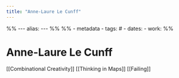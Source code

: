 ```yaml
---
title: "Anne-Laure Le Cunff"
---
```

%% ---
alias: 
--- %%
%% - metadata
	- tags: # 
	- dates: 
	- work: %%

# Anne-Laure Le Cunff

[[Combinational Creativity]]
[[Thinking in Maps]]
[[Failing]]